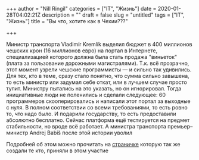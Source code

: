 +++
author = "Nill Ringil"
categories = ["IT", "Жизнь"]
date = 2020-01-28T04:02:21Z
description = ""
draft = false
slug = "untitled"
tags = ["IT", "Жизнь"]
title = "Вы что, хотите как в Чехии???"

+++


Министр транспорта Vladimír Kremlík выделил бюджет в 400 миллионов чешских крон (16 миллионов евро) на портал в Интернете, специализацией которого должна была стать продажа "виньеток" (плата за пользование дорожными магистралями). Т.к. всё прозрачно, этот момент узрели чешские программисты — и сильно так удивились. Для тех, кто в теме, сразу стало понятно, что сумма сильно завышена, то есть министр или задумал себе откат, или в лучшем случае просто тупит. Министру пытались на это указать, но он игнорировал. Тогда инициативные люди не поленились и сделали следующее: 60 программеров скооперировались и написали этот портал за выходные с нуля. В полном соответствии со всеми требованиями, то есть ровно то, что надо было. И подарили государству, то есть предоставили абсолютно бесплатно. Сейчас платформа ещё тестируется на предмет стабильности, но вроде всё работает. А министра транспорта премьер–министр Andrej Babiš после этой истории уволил

Подробней об этом можно прочитать на [страничке](https://fairznamka.cz/en-US/About) которую так же создали те кто, приняли в этом участие

